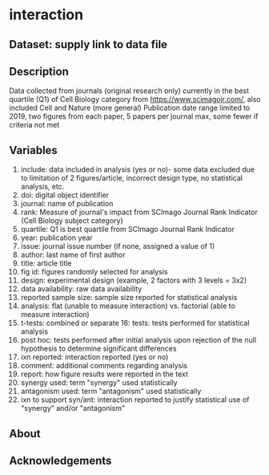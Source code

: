 # interaction
## Dataset: supply link to data file

## Description
Data collected from journals (original research only) currently in the best quartile (Q1) of Cell Biology category from https://www.scimagojr.com/, also included Cell and Nature (more general) 
Publication date range limited to 2019, two figures from each paper, 5 papers per journal max, some fewer if criteria not met

## Variables
1. include: data included in analysis (yes or no)- some data excluded due to limitation of 2 figures/article, incorrect design type, no statistical analysis, etc.
2. doi: digital object identifier
3. journal: name of publication
4. rank: Measure of journal's impact from SCImago Journal Rank Indicator (Cell Biology subject category)
5. quartile: Q1 is best quartile from SCImago Journal Rank Indicator	
6. year: publication year
7. issue: journal issue number (if none, assigned a value of 1)
8. author: last name of first author
9. title: article title
10. fig id: figures randomly selected for analysis
11. design: experimental design	(example, 2 factors with 3 levels = 3x2)
12. data availability: raw data availability
13. reported sample size: sample size reported for statistical analysis
14. analysis: flat (unable to measure interaction) vs. factorial (able to measure interaction)	
15. t-tests: combined or separate
16: tests: tests performed for statistical analysis
17. post hoc: tests performed after initial analysis upon rejection of the null hypothesis to determine significant differences 
18. ixn reported: interaction reported (yes or no)
19. comment: additional comments regarding analysis
20. report: how figure results were reported in the text
21. synergy used: term "synergy" used statistically
22. antagonism used: term "antagonism" used statistically
23. ixn to support syn/ant: interaction reported to justify statistical use of "synergy" and/or "antagonism" 

## About

## Acknowledgements

